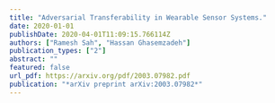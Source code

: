 ```yaml
---
title: "Adversarial Transferability in Wearable Sensor Systems."
date: 2020-01-01
publishDate: 2020-04-01T11:09:15.766114Z
authors: ["Ramesh Sah", "Hassan Ghasemzadeh"]
publication_types: ["2"]
abstract: ""
featured: false
url_pdf: https://arxiv.org/pdf/2003.07982.pdf
publication: "*arXiv preprint arXiv:2003.07982*"
---
```

